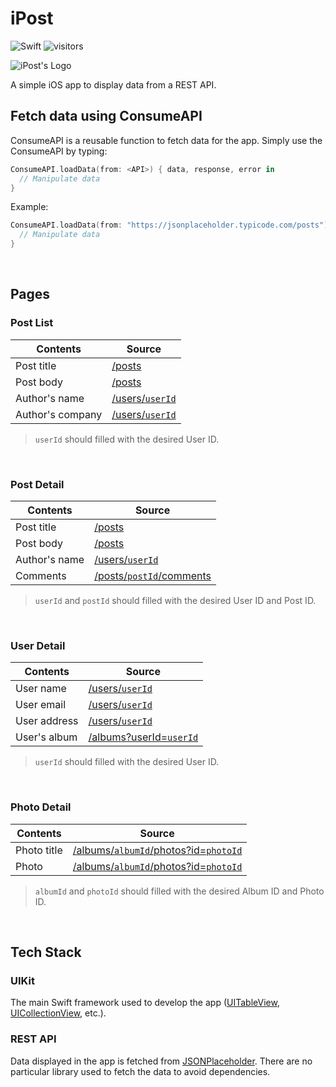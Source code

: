 # iPost

![Swift](https://img.shields.io/badge/swift-F54A2A?style=for-the-badge&logo=swift&logoColor=white)
![visitors](https://visitor-badge.glitch.me/badge?page_id=stefanadisurya.iPost)

![iPost's Logo](https://user-images.githubusercontent.com/64721275/138050824-9007ed9e-d8eb-4449-8837-a4bb1fcdbecb.png)

A simple iOS app to display data from a REST API.

## Fetch data using ConsumeAPI
ConsumeAPI is a reusable function to fetch data for the app. Simply use the ConsumeAPI by typing:
```swift
ConsumeAPI.loadData(from: <API>) { data, response, error in
  // Manipulate data
}
```

Example:
```swift
ConsumeAPI.loadData(from: "https://jsonplaceholder.typicode.com/posts") { data, response, error in
  // Manipulate data
}
```
<br />

## Pages
### Post List
| Contents         | Source                                                          |
| ---------------- | --------------------------------------------------------------- |
| Post title       | [/posts](https://jsonplaceholder.typicode.com/posts)            |
| Post body        | [/posts](https://jsonplaceholder.typicode.com/posts)            |
| Author's name    | [/users/`userId`](https://jsonplaceholder.typicode.com/users/1) |
| Author's company | [/users/`userId`](https://jsonplaceholder.typicode.com/users/1) |

> `userId` should filled with the desired User ID.
<br/>

### Post Detail
| Contents         | Source                                                                             |
| ---------------- | ---------------------------------------------------------------------------------- |
| Post title       | [/posts](https://jsonplaceholder.typicode.com/posts)                               |
| Post body        | [/posts](https://jsonplaceholder.typicode.com/posts)                               |
| Author's name    | [/users/`userId`](https://jsonplaceholder.typicode.com/users/1)                    |
| Comments         | [/posts/`postId`/comments](https://jsonplaceholder.typicode.com/posts/1/comments)  |

> `userId` and `postId` should filled with the desired User ID and Post ID.
<br/>

### User Detail
| Contents         | Source                                                                             |
| ---------------- | ---------------------------------------------------------------------------------- |
| User name        | [/users/`userId`](https://jsonplaceholder.typicode.com/users/1)                    |
| User email       | [/users/`userId`](https://jsonplaceholder.typicode.com/users/1)                    |
| User address     | [/users/`userId`](https://jsonplaceholder.typicode.com/users/1)                    |
| User's album     | [/albums?userId=`userId`](https://jsonplaceholder.typicode.com/albums?userId=1)    |

> `userId` should filled with the desired User ID.
<br/>

### Photo Detail
| Contents         | Source                                                                                             |
| ---------------- | -------------------------------------------------------------------------------------------------- |
| Photo title      | [/albums/`albumId`/photos?id=`photoId`](https://jsonplaceholder.typicode.com/albums/1/photos?id=1) |
| Photo            | [/albums/`albumId`/photos?id=`photoId`](https://jsonplaceholder.typicode.com/albums/1/photos?id=1) |

> `albumId` and `photoId` should filled with the desired Album ID and Photo ID.
<br/>

## Tech Stack
### UIKit
The main Swift framework used to develop the app ([UITableView](https://developer.apple.com/documentation/uikit/uitableview), [UICollectionView](https://developer.apple.com/documentation/uikit/uicollectionview), etc.).

### REST API
Data displayed in the app is fetched from [JSONPlaceholder](https://jsonplaceholder.typicode.com/). There are no particular library used to fetch the data to avoid dependencies.
